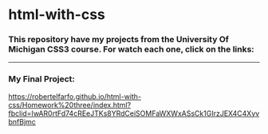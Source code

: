 # html-with-css
### This repository have my projects from the University Of Michigan CSS3 course. For watch each one, click on the links:
<hr>


### My Final Project:

https://robertelfarfo.github.io/html-with-css/Homework%20three/index.html?fbclid=IwAR0rtFd74cREeJTKs8YRdCeiSOMFaWXWxASsCk1GIrzJEX4C4XyvbnfBjmc
